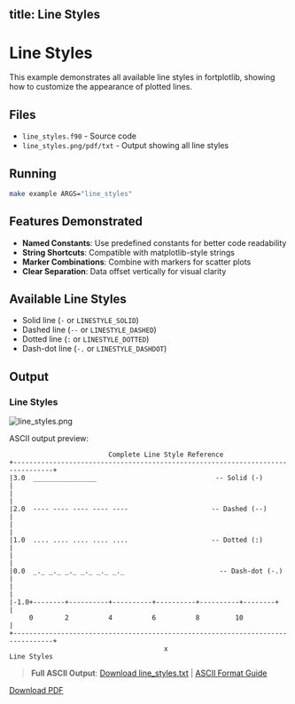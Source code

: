 title: Line Styles
---

# Line Styles

This example demonstrates all available line styles in fortplotlib, showing how to customize the appearance of plotted lines.

## Files

- `line_styles.f90` - Source code
- `line_styles.png/pdf/txt` - Output showing all line styles

## Running

```bash
make example ARGS="line_styles"
```

## Features Demonstrated

- **Named Constants**: Use predefined constants for better code readability
- **String Shortcuts**: Compatible with matplotlib-style strings
- **Marker Combinations**: Combine with markers for scatter plots
- **Clear Separation**: Data offset vertically for visual clarity

## Available Line Styles

- Solid line (`-` or `LINESTYLE_SOLID`)
- Dashed line (`--` or `LINESTYLE_DASHED`)
- Dotted line (`:` or `LINESTYLE_DOTTED`)
- Dash-dot line (`-.` or `LINESTYLE_DASHDOT`)

## Output

### Line Styles

![line_styles.png](../../media/examples/line_styles/line_styles.png)

ASCII output preview:
```
                         Complete Line Style Reference
+--------------------------------------------------------------------------------+
|3.0  ________________                              -- Solid (-)                  |
|                                                                                |
|2.0  ---- ---- ---- ---- ----                     -- Dashed (--)               |
|                                                                                |
|1.0  .... .... .... .... ....                     -- Dotted (:)               |
|                                                                                |
|0.0  _._ _._ _._ _._ _._ _._                        -- Dash-dot (-.)             |
|                                                                                |
|-1.0+--------+----------+----------+----------+----------+--------+            |
     0        2          4          6          8         10                     |
+--------------------------------------------------------------------------------+
                                       x
Line Styles
```

> **Full ASCII Output**: [Download line_styles.txt](../../media/examples/line_styles/line_styles.txt) | [ASCII Format Guide](../ascii_output_format.md)

[Download PDF](../../media/examples/line_styles/line_styles.pdf)